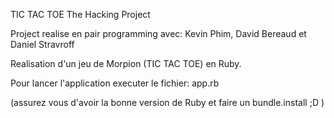 TIC TAC TOE
The Hacking Project

Project realise en pair programming avec:
Kevin Phim, David Bereaud et Daniel Stravroff

Realisation d'un jeu de Morpion (TIC TAC TOE) en Ruby.


Pour lancer l'application executer le fichier: app.rb

(assurez vous d'avoir la bonne version de Ruby et faire un bundle.install ;D )

